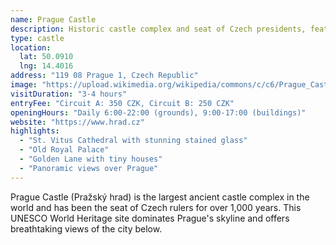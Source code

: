```yaml
---
name: Prague Castle
description: Historic castle complex and seat of Czech presidents, featuring St. Vitus Cathedral and stunning city views
type: castle
location:
  lat: 50.0910
  lng: 14.4016
address: "119 08 Prague 1, Czech Republic"
image: "https://upload.wikimedia.org/wikipedia/commons/c/c6/Prague_Castle_from_Petrin_Tower.jpg"
visitDuration: "3-4 hours"
entryFee: "Circuit A: 350 CZK, Circuit B: 250 CZK"
openingHours: "Daily 6:00-22:00 (grounds), 9:00-17:00 (buildings)"
website: "https://www.hrad.cz"
highlights:
  - "St. Vitus Cathedral with stunning stained glass"
  - "Old Royal Palace"
  - "Golden Lane with tiny houses"
  - "Panoramic views over Prague"
---
```


Prague Castle (Pražský hrad) is the largest ancient castle complex in the world and has been the seat of Czech rulers for over 1,000 years. This UNESCO World Heritage site dominates Prague's skyline and offers breathtaking views of the city below.